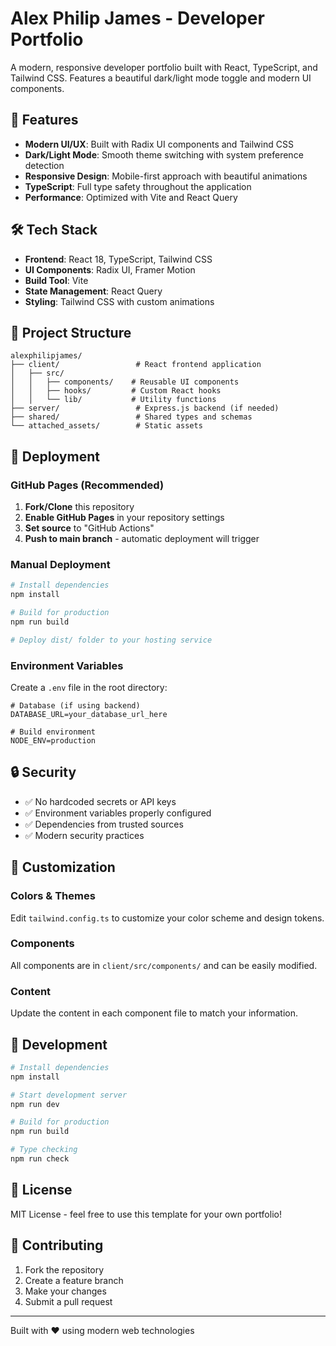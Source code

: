 # Alex Philip James - Developer Portfolio

A modern, responsive developer portfolio built with React, TypeScript, and Tailwind CSS. Features a beautiful dark/light mode toggle and modern UI components.

## 🚀 Features

- **Modern UI/UX**: Built with Radix UI components and Tailwind CSS
- **Dark/Light Mode**: Smooth theme switching with system preference detection
- **Responsive Design**: Mobile-first approach with beautiful animations
- **TypeScript**: Full type safety throughout the application
- **Performance**: Optimized with Vite and React Query

## 🛠️ Tech Stack

- **Frontend**: React 18, TypeScript, Tailwind CSS
- **UI Components**: Radix UI, Framer Motion
- **Build Tool**: Vite
- **State Management**: React Query
- **Styling**: Tailwind CSS with custom animations

## 📁 Project Structure

```
alexphilipjames/
├── client/                 # React frontend application
│   ├── src/
│   │   ├── components/    # Reusable UI components
│   │   ├── hooks/         # Custom React hooks
│   │   └── lib/           # Utility functions
├── server/                 # Express.js backend (if needed)
├── shared/                 # Shared types and schemas
└── attached_assets/        # Static assets
```

## 🚀 Deployment

### GitHub Pages (Recommended)

1. **Fork/Clone** this repository
2. **Enable GitHub Pages** in your repository settings
3. **Set source** to "GitHub Actions"
4. **Push to main branch** - automatic deployment will trigger

### Manual Deployment

```bash
# Install dependencies
npm install

# Build for production
npm run build

# Deploy dist/ folder to your hosting service
```

### Environment Variables

Create a `.env` file in the root directory:

```env
# Database (if using backend)
DATABASE_URL=your_database_url_here

# Build environment
NODE_ENV=production
```

## 🔒 Security

- ✅ No hardcoded secrets or API keys
- ✅ Environment variables properly configured
- ✅ Dependencies from trusted sources
- ✅ Modern security practices

## 📱 Customization

### Colors & Themes
Edit `tailwind.config.ts` to customize your color scheme and design tokens.

### Components
All components are in `client/src/components/` and can be easily modified.

### Content
Update the content in each component file to match your information.

## 🐛 Development

```bash
# Install dependencies
npm install

# Start development server
npm run dev

# Build for production
npm run build

# Type checking
npm run check
```

## 📄 License

MIT License - feel free to use this template for your own portfolio!

## 🤝 Contributing

1. Fork the repository
2. Create a feature branch
3. Make your changes
4. Submit a pull request

---

Built with ❤️ using modern web technologies
